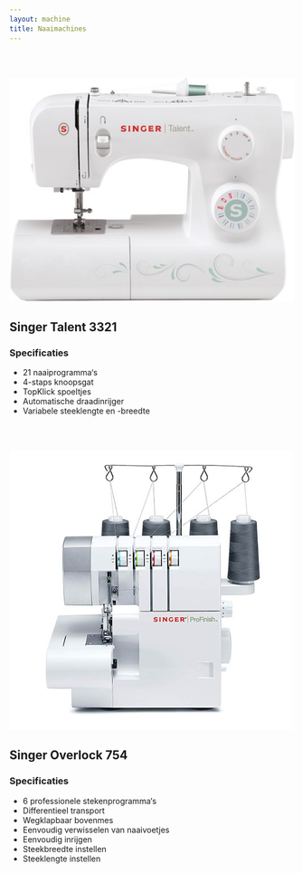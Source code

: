 ```yaml
---
layout: machine
title: Naaimachines
---
```

<br/>
<br/>

![](img/singer-talent.jpg)

## Singer Talent 3321 

### Specificaties

- 21 naaiprogramma‘s
- 4-staps knoopsgat
- TopKlick spoeltjes
- Automatische draadinrijger
- Variabele steeklengte en -breedte

<br/>
<br/>

![](img/singer-overlock.jpg)

## Singer Overlock 754

### Specificaties

- 6 professionele stekenprogramma‘s
- Differentieel transport
- Wegklapbaar bovenmes
- Eenvoudig verwisselen van naaivoetjes
- Eenvoudig inrijgen
- Steekbreedte instellen
- Steeklengte instellen



